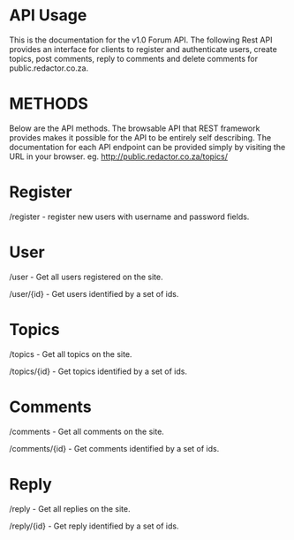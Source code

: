 API Usage
==========
This is the documentation for the v1.0 Forum API. The following Rest API provides an interface for clients to register and authenticate users, create topics, post comments, reply to comments and delete comments for public.redactor.co.za.

METHODS
=======

Below are the API methods. The browsable API that REST framework provides makes it possible for the API to be entirely self describing. The documentation for each API endpoint can be provided simply by visiting the URL in your browser. eg. http://public.redactor.co.za/topics/

Register
=========
/register - register new users with username and password fields.

User
=====
/user - Get all users registered on the site.

/user/{id} - Get users identified by a set of ids.

Topics
======
/topics - Get all topics on the site.

/topics/{id} - Get topics identified by a set of ids.

Comments
=========
/comments - Get all comments on the site.

/comments/{id} - Get comments identified by a set of ids.

Reply
======
/reply - Get all replies on the site.

/reply/{id} - Get reply identified by a set of ids.
